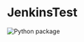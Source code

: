 # JenkinsTest
![Python package](https://github.com/github/docs/actions/workflows/build.yml/badge.svg)
